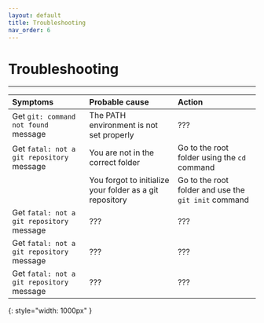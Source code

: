 ```yaml
---
layout: default
title: Troubleshooting
nav_order: 6
---
```


# Troubleshooting

---

| Symptoms                                   | Probable cause                                           | Action                                                                                                      |
|:-------------------------------------------|:---------------------------------------------------------|:------------------------------------------------------------------------------------------------------------|
| Get `git: command not found` message       | The PATH environment is not set properly                 | ???                                                                                                         |
| Get `fatal: not a git repository` message  | You are not in the correct folder                        | Go to the root folder using the `cd` command                                                                |
|                                            | You forgot to initialize your folder as a git repository | Go to the root folder and use the `git init` command                                                        |
| Get `fatal: not a git repository` message  | ???                                                      | ???                                                                                                         
| Get `fatal: not a git repository` message  | ???                                                      | ???                              
| Get `fatal: not a git repository` message  | ???                                                      | ??? 
{: style="width: 1000px" }